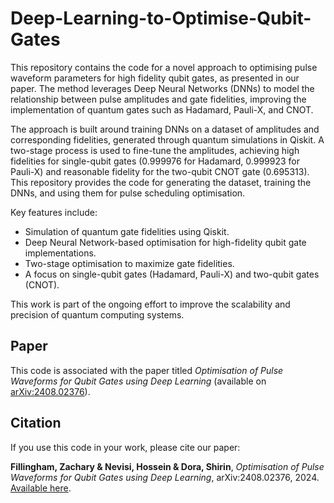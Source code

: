 # Deep-Learning-to-Optimise-Qubit-Gates
This repository contains the code for a novel approach to optimising pulse waveform parameters for high fidelity qubit gates, as presented in our paper. The method leverages Deep Neural Networks (DNNs) to model the relationship between pulse amplitudes and gate fidelities, improving the implementation of quantum gates such as Hadamard, Pauli-X, and CNOT.

The approach is built around training DNNs on a dataset of amplitudes and corresponding fidelities, generated through quantum simulations in Qiskit. A two-stage process is used to fine-tune the amplitudes, achieving high fidelities for single-qubit gates (0.999976 for Hadamard, 0.999923 for Pauli-X) and reasonable fidelity for the two-qubit CNOT gate (0.695313). This repository provides the code for generating the dataset, training the DNNs, and using them for pulse scheduling optimisation.

Key features include:
- Simulation of quantum gate fidelities using Qiskit.
- Deep Neural Network-based optimisation for high-fidelity qubit gate implementations.
- Two-stage optimisation to maximize gate fidelities.
- A focus on single-qubit gates (Hadamard, Pauli-X) and two-qubit gates (CNOT).

This work is part of the ongoing effort to improve the scalability and precision of quantum computing systems. 

## Paper

This code is associated with the paper titled *Optimisation of Pulse Waveforms for Qubit Gates using Deep Learning* (available on [arXiv:2408.02376](https://arxiv.org/abs/2408.02376)).

## Citation

If you use this code in your work, please cite our paper:

**Fillingham, Zachary & Nevisi, Hossein & Dora, Shirin**, *Optimisation of Pulse Waveforms for Qubit Gates using Deep Learning*, arXiv:2408.02376, 2024. [Available here](https://arxiv.org/abs/2408.02376).
